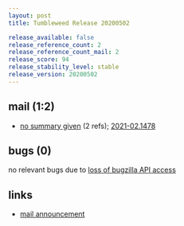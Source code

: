 ```yaml
---
layout: post
title: Tumbleweed Release 20200502

release_available: false
release_reference_count: 2
release_reference_count_mail: 2
release_score: 94
release_stability_level: stable
release_version: 20200502
---
```


## mail (1:2)

- [no summary given](https://github.com/boombatower/tumbleweed-review/issues/10) (2 refs); [2021-02.1478](https://github.com/boombatower/tumbleweed-review/issues/10)

## bugs (0)

<!--more-->

no relevant bugs due to [loss of bugzilla API access](https://bugzilla.opensuse.org/show_bug.cgi?id=1157722)



## links

- [mail announcement](https://github.com/boombatower/tumbleweed-review/issues/10)
